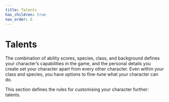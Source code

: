 ```yaml
---
title: Talents
has_children: true
nav_order: 6
---
```


# Talents
The combination of ability scores, species, class, and background defines your character’s capabilities in the game, and the personal details you create set your character apart from every other character. Even within your class and species, you have options to fine-tune what your character can do.

This section defines the rules for customising your character further: talents.
